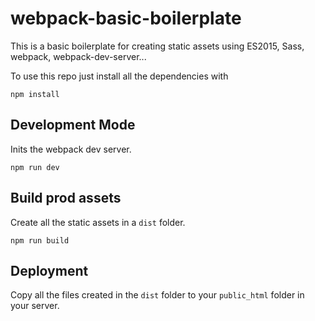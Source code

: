 # webpack-basic-boilerplate
This is a basic boilerplate for creating static assets using ES2015, Sass, webpack, webpack-dev-server...

To use this repo just install all the dependencies with 

```
npm install
```

## Development Mode

Inits the webpack dev server.

```
npm run dev
```

## Build prod assets

Create all the static assets in a `dist` folder.

```
npm run build
```

## Deployment

Copy all the files created in the `dist` folder to your `public_html` folder in your server.

